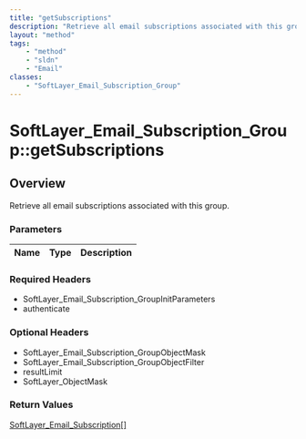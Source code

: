 ```yaml
---
title: "getSubscriptions"
description: "Retrieve all email subscriptions associated with this group."
layout: "method"
tags:
    - "method"
    - "sldn"
    - "Email"
classes:
    - "SoftLayer_Email_Subscription_Group"
---
```

# SoftLayer_Email_Subscription_Group::getSubscriptions
## Overview 
Retrieve all email subscriptions associated with this group.

### Parameters 
|Name | Type | Description |
| --- | --- | --- |


### Required Headers
* SoftLayer_Email_Subscription_GroupInitParameters
* authenticate

### Optional Headers
* SoftLayer_Email_Subscription_GroupObjectMask
* SoftLayer_Email_Subscription_GroupObjectFilter
* resultLimit
* SoftLayer_ObjectMask

### Return Values
<a href='/reference/datatypes/SoftLayer_Email_Subscription'>SoftLayer_Email_Subscription[] </a>

